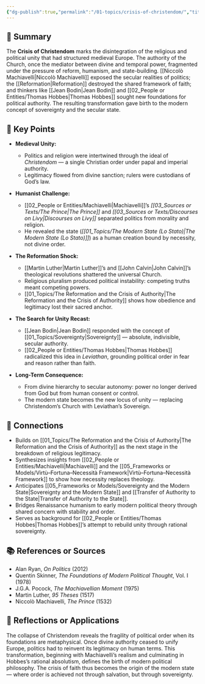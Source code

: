 ```yaml
---
{"dg-publish":true,"permalink":"/01-topics/crisis-of-christendom/","title":"Crisis of Christendom","tags":["political_philosophy","religion","sovereignty","reformation","early_modern"]}
---
```



## 🧭 Summary
The **Crisis of Christendom** marks the disintegration of the religious and political unity that had structured medieval Europe. The authority of the Church, once the mediator between divine and temporal power, fragmented under the pressure of reform, humanism, and state-building. [[Niccolò Machiavelli\|Niccolò Machiavelli]] exposed the secular realities of politics; the [[Reformation\|Reformation]] destroyed the shared framework of faith; and thinkers like [[Jean Bodin\|Jean Bodin]] and [[02_People or Entities/Thomas Hobbes\|Thomas Hobbes]] sought new foundations for political authority. The resulting transformation gave birth to the modern concept of sovereignty and the secular state.

## 🧩 Key Points
- **Medieval Unity:**  
  - Politics and religion were intertwined through the ideal of *Christendom* — a single Christian order under papal and imperial authority.  
  - Legitimacy flowed from divine sanction; rulers were custodians of God’s law.  

- **Humanist Challenge:**  
  - [[02_People or Entities/Machiavelli\|Machiavelli]]’s *[[03_Sources or Texts/The Prince\|The Prince]]* and *[[03_Sources or Texts/Discourses on Livy\|Discourses on Livy]]* separated politics from morality and religion.  
  - He revealed the state (*[[01_Topics/The Modern State (Lo Stato)\|The Modern State (Lo Stato)]]*) as a human creation bound by necessity, not divine order.  

- **The Reformation Shock:**  
  - [[Martin Luther\|Martin Luther]]’s and [[John Calvin\|John Calvin]]’s theological revolutions shattered the universal Church.  
  - Religious pluralism produced political instability: competing truths meant competing powers.  
  - [[01_Topics/The Reformation and the Crisis of Authority\|The Reformation and the Crisis of Authority]] shows how obedience and legitimacy lost their sacred anchor.  

- **The Search for Unity Recast:**  
  - [[Jean Bodin\|Jean Bodin]] responded with the concept of [[01_Topics/Sovereignty\|Sovereignty]] — absolute, indivisible, secular authority.  
  - [[02_People or Entities/Thomas Hobbes\|Thomas Hobbes]] radicalized this idea in *Leviathan*, grounding political order in fear and reason rather than faith.  

- **Long-Term Consequence:**  
  - From divine hierarchy to secular autonomy: power no longer derived from God but from human consent or control.  
  - The modern state becomes the new locus of unity — replacing Christendom’s Church with Leviathan’s Sovereign.  

## 🔗 Connections
- Builds on [[01_Topics/The Reformation and the Crisis of Authority\|The Reformation and the Crisis of Authority]] as the next stage in the breakdown of religious legitimacy.  
- Synthesizes insights from [[02_People or Entities/Machiavelli\|Machiavelli]] and the [[05_Frameworks or Models/Virtù–Fortuna–Necessità Framework\|Virtù–Fortuna–Necessità Framework]] to show how necessity replaces theology.  
- Anticipates [[05_Frameworks or Models/Sovereignty and the Modern State\|Sovereignty and the Modern State]] and [[Transfer of Authority to the State\|Transfer of Authority to the State]].  
- Bridges Renaissance humanism to early modern political theory through shared concern with stability and order.  
- Serves as background for [[02_People or Entities/Thomas Hobbes\|Thomas Hobbes]]’s attempt to rebuild unity through rational sovereignty.  

## 📚 References or Sources
- Alan Ryan, *On Politics* (2012)  
- Quentin Skinner, *The Foundations of Modern Political Thought*, Vol. I (1978)  
- J.G.A. Pocock, *The Machiavellian Moment* (1975)  
- Martin Luther, *95 Theses* (1517)  
- Niccolò Machiavelli, *The Prince* (1532)  

## 💬 Reflections or Applications
The collapse of Christendom reveals the fragility of political order when its foundations are metaphysical. Once divine authority ceased to unify Europe, politics had to reinvent its legitimacy on human terms. This transformation, beginning with Machiavelli’s realism and culminating in Hobbes’s rational absolutism, defines the birth of modern political philosophy. The crisis of faith thus becomes the origin of the modern state — where order is achieved not through salvation, but through sovereignty.